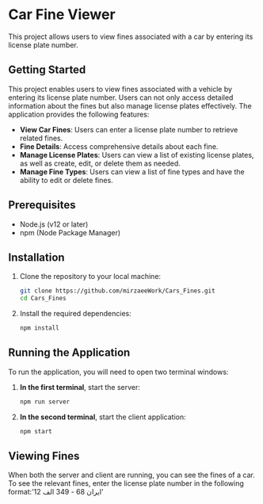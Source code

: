 
# Car Fine Viewer

This project allows users to view fines associated with a car by entering its license plate number.

## Getting Started

This project enables users to view fines associated with a vehicle by entering its license plate number. Users can not only access detailed information about the fines but also manage license plates effectively. The application provides the following features:

- **View Car Fines**: Users can enter a license plate number to retrieve related fines.
- **Fine Details**: Access comprehensive details about each fine.
- **Manage License Plates**: Users can view a list of existing license plates, as well as create, edit, or delete them as needed.
- **Manage Fine Types**: Users can view a list of fine types and have the ability to edit or delete fines.

## Prerequisites

- Node.js (v12 or later)
- npm (Node Package Manager)

## Installation

1. Clone the repository to your local machine:
   ```bash
   git clone https://github.com/mirzaeeWork/Cars_Fines.git
   cd Cars_Fines
   ```

2. Install the required dependencies:
   ```bash
   npm install
   ```

## Running the Application

To run the application, you will need to open two terminal windows:

1. **In the first terminal**, start the server:
   ```bash
   npm run server
   ```

2. **In the second terminal**, start the client application:
   ```bash
   npm start
   ```

## Viewing Fines

When both the server and client are running, you can see the fines of a car. To see the relevant fines, enter the license plate number in the following format:'ایران 68 - 349 الف 12'
